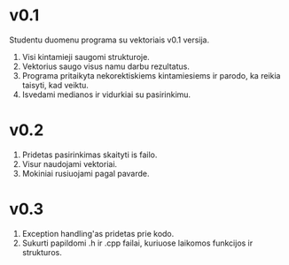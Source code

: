 # v0.1
Studentu duomenu programa su vektoriais v0.1 versija.
1. Visi kintamieji saugomi strukturoje.
2. Vektorius saugo visus namu darbu rezultatus.
3. Programa pritaikyta nekorektiskiems kintamiesiems ir parodo, ka reikia taisyti, kad veiktu.
4. Isvedami medianos ir vidurkiai su pasirinkimu.
#  v0.2
1. Pridetas pasirinkimas skaityti is failo.
2. Visur naudojami vektoriai.
3. Mokiniai rusiuojami pagal pavarde.
# v0.3
1. Exception handling'as pridetas prie kodo.
2. Sukurti papildomi .h ir .cpp failai, kuriuose laikomos funkcijos ir strukturos.
